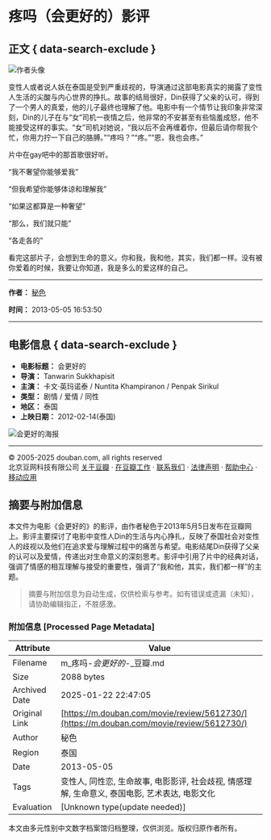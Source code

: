 # 疼吗（会更好的）影评

## 正文 { data-search-exclude }


![作者头像](https://img9.doubanio.com/icon/u59214851-6.jpg)

变性人或者说人妖在泰国是受到严重歧视的，导演通过这部电影真实的揭露了变性人生活的尖酸与内心世界的挣扎。故事的结局很好，Din获得了父亲的认可，得到了一个男人的真爱，他的儿子最终也理解了他。电影中有一个情节让我印象非常深刻，Din的儿子在与“女”司机一夜情之后，他非常的不安甚至有些恼羞成怒，他不能接受这样的事实。“女”司机对她说，“我以后不会再缠着你，但最后请你帮我个忙，你用力拧一下自己的胳膊。”“疼吗？”“疼。”“恩，我也会疼。”

片中在gay吧中的那首歌很好听。

“我不奢望你能够爱我”

“但我希望你能够体谅和理解我”

“如果这都算是一种奢望”

“那么，我们就只能”

“各走各的”

看完这部片子，会想到生命的意义。你和我，我和他，其实，我们都一样。没有被你爱着的时候，我要让你知道，我是多么的爱这样的自己。

---

**作者：** [秘色](https://www.douban.com/people/72128797/)

**时间：** 2013-05-05 16:53:50

---

## 电影信息 { data-search-exclude }

- **电影标题：** 会更好的
- **导演：** Tanwarin Sukkhapisit
- **主演：** 卡文·英玛诺泰 / Nuntita Khampiranon / Penpak Sirikul
- **类型：** 剧情 / 爱情 / 同性
- **地区：** 泰国
- **上映日期：** 2012-02-14(泰国)

![会更好的海报](https://img3.doubanio.com/view/photo/s_ratio_poster/public/p1374294377.webp)

---

© 2005-2025 douban.com, all rights reserved  
北京豆网科技有限公司 [关于豆瓣](https://www.douban.com/about) · [在豆瓣工作](https://www.douban.com/jobs) · [联系我们](https://www.douban.com/about?topic=contactus) · [法律声明](https://www.douban.com/about/legal) · [帮助中心](https://help.douban.com/) · [移动应用](https://www.douban.com/doubanapp/)
<!-- tcd_original_link https://m.douban.com/movie/review/5612730/ -->


## 摘要与附加信息

<!-- tcd_abstract -->
本文件为电影《会更好的》的影评，由作者秘色于2013年5月5日发布在豆瓣网上。影评主要探讨了电影中变性人Din的生活与内心挣扎，反映了泰国社会对变性人的歧视以及他们在追求爱与理解过程中的痛苦与希望。电影结尾Din获得了父亲的认可以及爱情，传递出对生命意义的深刻思考。影评中引用了片中的经典对话，强调了情感的相互理解与接受的重要性，强调了“我和他，其实，我们都一样”的主题。
<!-- tcd_abstract_end -->

> 摘要与附加信息为自动生成，仅供检索与参考。如有错误或遗漏（未知），请协助编辑指正，不胜感激。

### 附加信息 [Processed Page Metadata]

| Attribute       | Value                                  |
|-----------------|----------------------------------------|
| Filename        | m_疼吗-_会更好的_-_豆瓣.md                             |
| Size            | 2088 bytes                           |
| Archived Date   | 2025-01-22 22:47:05                             |
| Original Link   | [https://m.douban.com/movie/review/5612730/](https://m.douban.com/movie/review/5612730/)                       |
| Author          | 秘色                               |
| Region          | 泰国                               |
| Date            | 2013-05-05                                 |
| Tags            | 变性人, 同性恋, 生命故事, 电影影评, 社会歧视, 情感理解, 生命意义, 泰国电影, 艺术表达, 电影文化                                 |
| Evaluation            | [Unknown type(update needed)]                                 |
<!-- tcd_table_end -->

本文由多元性别中文数字档案馆归档整理，仅供浏览。版权归原作者所有。
